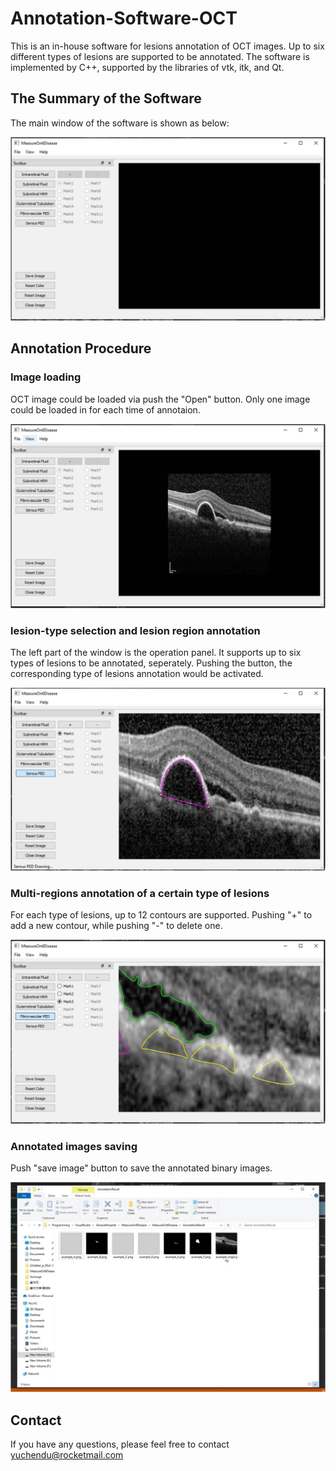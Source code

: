 # Annotation-Software-OCT
This is an in-house software for lesions annotation of OCT images. Up to six different types of lesions are supported to be annotated. The software is implemented by C++, supported by the libraries of vtk, itk, and Qt.

## The Summary of the Software
The main window of the software is shown as below:

![The main window](https://github.com/yuchendu/Annotation-Software-OCT/blob/main/assets/images/image001.jpg)

## Annotation Procedure
### Image loading
OCT image could be loaded via push the "Open" button. Only one image could be loaded in for each time of annotaion.

![The main window](https://github.com/yuchendu/Annotation-Software-OCT/blob/main/assets/images/image012.jpg)

### lesion-type selection and lesion region annotation 
The left part of the window is the operation panel. It supports up to six types of lesions to be annotated, seperately. Pushing the button, the corresponding type of lesions annotation would be activated.

![The main window](https://github.com/yuchendu/Annotation-Software-OCT/blob/main/assets/images/image014.jpg)

### Multi-regions annotation of a certain type of lesions
For each type of lesions, up to 12 contours are supported. Pushing "+" to add a new contour, while pushing "-" to delete one. 

![The main window](https://github.com/yuchendu/Annotation-Software-OCT/blob/main/assets/images/image016.jpg)

### Annotated images saving
Push "save image" button to save the annotated binary images.

![The main window](https://github.com/yuchendu/Annotation-Software-OCT/blob/main/assets/images/image019.jpg)

## Contact
If you have any questions, please feel free to contact yuchendu@rocketmail.com
